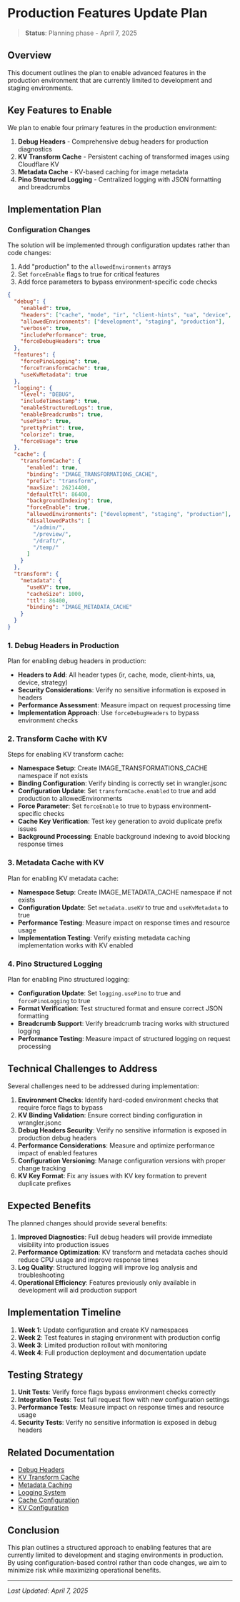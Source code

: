 # Production Features Update Plan

> **Status**: Planning phase - April 7, 2025

## Overview

This document outlines the plan to enable advanced features in the production environment that are currently limited to development and staging environments.

## Key Features to Enable

We plan to enable four primary features in the production environment:

1. **Debug Headers** - Comprehensive debug headers for production diagnostics
2. **KV Transform Cache** - Persistent caching of transformed images using Cloudflare KV
3. **Metadata Cache** - KV-based caching for image metadata
4. **Pino Structured Logging** - Centralized logging with JSON formatting and breadcrumbs

## Implementation Plan

### Configuration Changes

The solution will be implemented through configuration updates rather than code changes:

1. Add "production" to the `allowedEnvironments` arrays
2. Set `forceEnable` flags to true for critical features
3. Add force parameters to bypass environment-specific code checks

```json
{
  "debug": {
    "enabled": true,
    "headers": ["cache", "mode", "ir", "client-hints", "ua", "device", "strategy"],
    "allowedEnvironments": ["development", "staging", "production"],
    "verbose": true,
    "includePerformance": true,
    "forceDebugHeaders": true
  },
  "features": {
    "forcePinoLogging": true,
    "forceTransformCache": true,
    "useKvMetadata": true
  },
  "logging": {
    "level": "DEBUG",
    "includeTimestamp": true,
    "enableStructuredLogs": true,
    "enableBreadcrumbs": true,
    "usePino": true,
    "prettyPrint": true,
    "colorize": true,
    "forceUsage": true
  },
  "cache": {
    "transformCache": {
      "enabled": true,
      "binding": "IMAGE_TRANSFORMATIONS_CACHE",
      "prefix": "transform",
      "maxSize": 26214400,
      "defaultTtl": 86400,
      "backgroundIndexing": true,
      "forceEnable": true,
      "allowedEnvironments": ["development", "staging", "production"],
      "disallowedPaths": [
        "/admin/",
        "/preview/",
        "/draft/",
        "/temp/"
      ]
    }
  },
  "transform": {
    "metadata": {
      "useKV": true,
      "cacheSize": 1000,
      "ttl": 86400,
      "binding": "IMAGE_METADATA_CACHE"
    }
  }
}
```

### 1. Debug Headers in Production

Plan for enabling debug headers in production:

- **Headers to Add**: All header types (ir, cache, mode, client-hints, ua, device, strategy)
- **Security Considerations**: Verify no sensitive information is exposed in headers
- **Performance Assessment**: Measure impact on request processing time
- **Implementation Approach**: Use `forceDebugHeaders` to bypass environment checks

### 2. Transform Cache with KV

Steps for enabling KV transform cache:

- **Namespace Setup**: Create IMAGE_TRANSFORMATIONS_CACHE namespace if not exists
- **Binding Configuration**: Verify binding is correctly set in wrangler.jsonc
- **Configuration Update**: Set `transformCache.enabled` to true and add production to allowedEnvironments
- **Force Parameter**: Set `forceEnable` to true to bypass environment-specific checks
- **Cache Key Verification**: Test key generation to avoid duplicate prefix issues
- **Background Processing**: Enable background indexing to avoid blocking response times

### 3. Metadata Cache with KV

Plan for enabling KV metadata cache:

- **Namespace Setup**: Create IMAGE_METADATA_CACHE namespace if not exists
- **Configuration Update**: Set `metadata.useKV` to true and `useKvMetadata` to true
- **Performance Testing**: Measure impact on response times and resource usage
- **Implementation Testing**: Verify existing metadata caching implementation works with KV enabled

### 4. Pino Structured Logging

Plan for enabling Pino structured logging:

- **Configuration Update**: Set `logging.usePino` to true and `forcePinoLogging` to true
- **Format Verification**: Test structured format and ensure correct JSON formatting
- **Breadcrumb Support**: Verify breadcrumb tracing works with structured logging
- **Performance Testing**: Measure impact of structured logging on request processing

## Technical Challenges to Address

Several challenges need to be addressed during implementation:

1. **Environment Checks**: Identify hard-coded environment checks that require force flags to bypass
2. **KV Binding Validation**: Ensure correct binding configuration in wrangler.jsonc
3. **Debug Headers Security**: Verify no sensitive information is exposed in production debug headers
4. **Performance Considerations**: Measure and optimize performance impact of enabled features
5. **Configuration Versioning**: Manage configuration versions with proper change tracking
6. **KV Key Format**: Fix any issues with KV key formation to prevent duplicate prefixes

## Expected Benefits

The planned changes should provide several benefits:

1. **Improved Diagnostics**: Full debug headers will provide immediate visibility into production issues
2. **Performance Optimization**: KV transform and metadata caches should reduce CPU usage and improve response times
3. **Log Quality**: Structured logging will improve log analysis and troubleshooting
4. **Operational Efficiency**: Features previously only available in development will aid production support

## Implementation Timeline

1. **Week 1**: Update configuration and create KV namespaces
2. **Week 2**: Test features in staging environment with production config
3. **Week 3**: Limited production rollout with monitoring
4. **Week 4**: Full production deployment and documentation update

## Testing Strategy

1. **Unit Tests**: Verify force flags bypass environment checks correctly
2. **Integration Tests**: Test full request flow with new configuration settings
3. **Performance Tests**: Measure impact on response times and resource usage
4. **Security Tests**: Verify no sensitive information is exposed in debug headers

## Related Documentation

- [Debug Headers](../../public/debugging/debug-headers.md)
- [KV Transform Cache](../../public/caching/kv-transform-cache.md)
- [Metadata Caching](../../public/caching/metadata-caching-strategy.md)
- [Logging System](../../public/debugging/logging.md)
- [Cache Configuration](../../public/caching/index.md)
- [KV Configuration](../../KV_CONFIGURATION.md)

## Conclusion

This plan outlines a structured approach to enabling features that are currently limited to development and staging environments in production. By using configuration-based control rather than code changes, we aim to minimize risk while maximizing operational benefits.

---

*Last Updated: April 7, 2025*